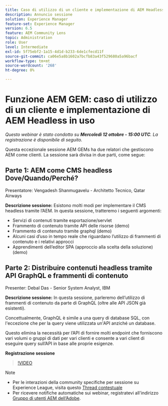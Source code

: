 ```yaml
---
title: Caso di utilizzo di un cliente e implementazione di AEM Headless in uso
description: Annuncio sessione
solution: Experience Manager
feature-set: Experience Manager
version: 6.5
feature: AEM Community Lens
topic: Administration
role: User
level: Intermediate
exl-id: 5f75ebf2-1a15-4d1d-b233-6de1cfecd11f
source-git-commit: ca06e5a8b1602a7bcfb83a43f529680a5a96bacf
workflow-type: tm+mt
source-wordcount: '268'
ht-degree: 0%

---
```


# Funzione AEM GEM: caso di utilizzo di un cliente e implementazione di AEM Headless in uso

*Questo webinar è stato condotto su **Mercoledì 12 ottobre - 15:00 UTC**. La registrazione è disponibile di seguito.*

Questa eccezionale sessione AEM GEMs ha due relatori che gestiscono AEM come clienti. La sessione sarà divisa in due parti, come segue:

## Parte 1: AEM come CMS headless Dove/Quando/Perché?

Presentatore: Vengadesh Shanmugavelu - Architetto Tecnico, Qatar Airways

**Descrizione sessione:**
Esistono molti modi per implementare il CMS headless tramite l’AEM.
In questa sessione, tratteremo i seguenti argomenti:

* Servizi di contenuti tramite esportazione/servlet
* Frammento di contenuto tramite API delle risorse (demo)
* Frammento di contenuto tramite graphql (demo)
* Alcuni casi d’uso in tempo reale che riguardano l’utilizzo di frammenti di contenuto e i relativi approcci
* Apprendimenti dell’editor SPA (approccio alla scelta della soluzione) (demo)

## Parte 2: Distribuire contenuti headless tramite API GraphQL e frammenti di contenuto

Presenter: Debal Das - Senior System Analyst, IBM

**Descrizione sessione:**
In questa sessione, parleremo dell’utilizzo di frammenti di contenuto da parte di GraphQL (oltre alle API JSON già esistenti).

Concettualmente, GraphQL è simile a una query di database SQL, con l&#39;eccezione che per la query viene utilizzata un&#39;API anziché un database.

Questo elimina la necessità per l’API di fornire molti endpoint che forniscono vari volumi o gruppi di dati per vari clienti e consente a vari client di eseguire query sull’API in base alle proprie esigenze.

**Registrazione sessione**

>[!VIDEO](https://video.tv.adobe.com/v/3410160)

>[!NOTE]
>
>* Per le interazioni della community specifiche per sessione su Experience League, visita questo [Thread contestuale](https://adobe.ly/3r6P4nr)
>* Per ricevere notifiche automatiche sui webinar, registratevi all&#39;indirizzo [Gruppo di utenti AEM dell’Adobe](https://aem-augs.adobe.com/).

